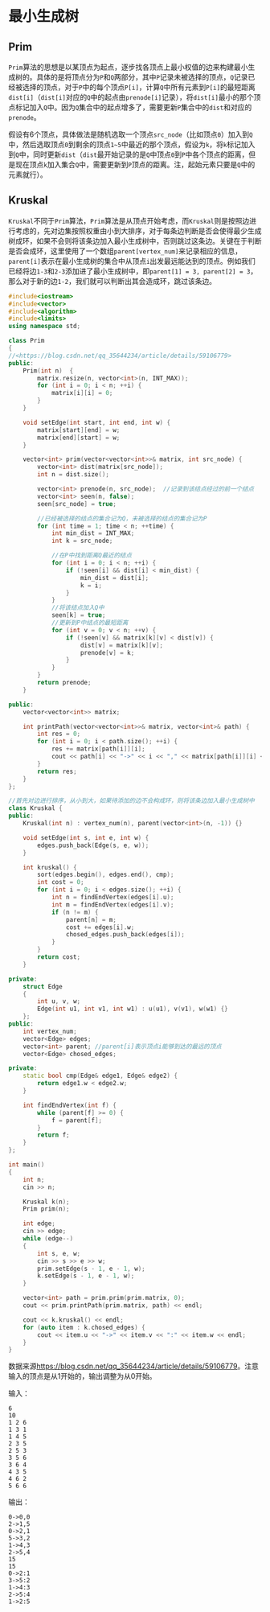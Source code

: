 # 最小生成树

## Prim

`Prim`算法的思想是以某顶点为起点，逐步找各顶点上最小权值的边来构建最小生成树的。具体的是将顶点分为`P`和`Q`两部分，其中`P`记录未被选择的顶点，`Q`记录已经被选择的顶点，对于`P`中的每个顶点`P[i]`，计算`Q`中所有元素到`P[i]`的最短距离`dist[i]`（`dist[i]`对应的`Q`中的起点由`prenode[i]`记录），将`dist[i]`最小的那个顶点标记加入`Q`中。因为`Q`集合中的起点增多了，需要更新`P`集合中的`dist`和对应的`prenode`。

假设有6个顶点，具体做法是随机选取一个顶点`src_node`（比如顶点`0`）加入到`Q`中，然后选取顶点`0`到剩余的顶点`1~5`中最近的那个顶点，假设为`k`，将`k`标记加入到`Q`中，同时更新`dist`（`dist`最开始记录的是`Q`中顶点`0`到`P`中各个顶点的距离，但是现在顶点`k`加入集合`Q`中，需要更新到`P`顶点的距离。注，起始元素只要是`Q`中的元素就行）。

## Kruskal

`Kruskal`不同于`Prim`算法，`Prim`算法是从顶点开始考虑，而`Kruskal`则是按照边进行考虑的，先对边集按照权重由小到大排序，对于每条边判断是否会使得最少生成树成环，如果不会则将该条边加入最小生成树中，否则跳过这条边。关键在于判断是否会成环，这里使用了一个数组`parent[vertex_num]`来记录相应的信息，`parent[i]`表示在最小生成树的集合中从顶点`i`出发最远能达到的顶点。例如我们已经将边`1-3`和`2-3`添加进了最小生成树中，即`parent[1] = 3, parent[2] = 3`，那么对于新的边`1-2`，我们就可以判断出其会造成环，跳过该条边。

```cpp
#include<iostream>
#include<vector>
#include<algorithm>
#include<limits>
using namespace std;

class Prim
{
//<https://blog.csdn.net/qq_35644234/article/details/59106779>
public:
    Prim(int n)  {
        matrix.resize(n, vector<int>(n, INT_MAX));
        for (int i = 0; i < n; ++i) {
            matrix[i][i] = 0;
        }
    }

    void setEdge(int start, int end, int w) {
        matrix[start][end] = w;
        matrix[end][start] = w;
    }

    vector<int> prim(vector<vector<int>>& matrix, int src_node) {
        vector<int> dist(matrix[src_node]);
        int n = dist.size();

        vector<int> prenode(n, src_node);  //记录到该结点经过的前一个结点
        vector<int> seen(n, false);
        seen[src_node] = true;

        //已经被选择的结点的集合记为Q，未被选择的结点的集合记为P
        for (int time = 1; time < n; ++time) {
            int min_dist = INT_MAX;
            int k = src_node;

            //在P中找到距离Q最近的结点
            for (int i = 0; i < n; ++i) {
                if (!seen[i] && dist[i] < min_dist) {
                    min_dist = dist[i];
                    k = i;
                }
            }
            //将该结点加入Q中
            seen[k] = true;
            //更新到P中结点的最短距离
            for (int v = 0; v < n; ++v) {
                if (!seen[v] && matrix[k][v] < dist[v]) {
                    dist[v] = matrix[k][v];
                    prenode[v] = k;
                }
            }
        }
        return prenode;
    }

public:
    vector<vector<int>> matrix;

    int printPath(vector<vector<int>>& matrix, vector<int>& path) {
        int res = 0;
        for (int i = 0; i < path.size(); ++i) {
            res += matrix[path[i]][i];
            cout << path[i] << "->" << i << "," << matrix[path[i]][i] << endl;
        }
        return res;
    }
};

//首先对边进行排序，从小到大，如果待添加的边不会构成环，则将该条边加入最小生成树中
class Kruskal {
public:
    Kruskal(int n) : vertex_num(n), parent(vector<int>(n, -1)) {}

    void setEdge(int s, int e, int w) {
        edges.push_back(Edge(s, e, w));
    }

    int kruskal() {
        sort(edges.begin(), edges.end(), cmp);
        int cost = 0;
        for (int i = 0; i < edges.size(); ++i) {
            int n = findEndVertex(edges[i].u);
            int m = findEndVertex(edges[i].v);
            if (n != m) {
                parent[n] = m;
                cost += edges[i].w;
                chosed_edges.push_back(edges[i]);
            }
        }
        return cost;
    }

private:
    struct Edge
    {
        int u, v, w;
        Edge(int u1, int v1, int w1) : u(u1), v(v1), w(w1) {}
    };
public:
    int vertex_num;
    vector<Edge> edges;
    vector<int> parent; //parent[i]表示顶点i能够到达的最远的顶点
    vector<Edge> chosed_edges;

private:
    static bool cmp(Edge& edge1, Edge& edge2) {
        return edge1.w < edge2.w;
    }

    int findEndVertex(int f) {
        while (parent[f] >= 0) {
            f = parent[f];
        }
        return f;
    }
};

int main()
{
    int n;
    cin >> n;

    Kruskal k(n);
    Prim prim(n);

    int edge;
    cin >> edge;
    while (edge--)
    {
        int s, e, w;
        cin >> s >> e >> w;
        prim.setEdge(s - 1, e - 1, w);
        k.setEdge(s - 1, e - 1, w);
    }

    vector<int> path = prim.prim(prim.matrix, 0);
    cout << prim.printPath(prim.matrix, path) << endl;

    cout << k.kruskal() << endl;
    for (auto item : k.chosed_edges) {
        cout << item.u << "->" << item.v << ":" << item.w << endl;
    }
}

```

数据来源<https://blog.csdn.net/qq_35644234/article/details/59106779>。注意输入的顶点是从1开始的，输出调整为从0开始。

输入：

    6
    10
    1 2 6
    1 3 1
    1 4 5
    2 3 5
    2 5 3
    3 5 6
    3 6 4
    4 3 5
    4 6 2
    5 6 6

输出：

    0->0,0
    2->1,5
    0->2,1
    5->3,2
    1->4,3
    2->5,4
    15
    15
    0->2:1
    3->5:2
    1->4:3
    2->5:4
    1->2:5
